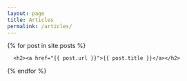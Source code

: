 ```yaml
---
layout: page
title: Articles
permalink: /articles/
---
```


<div class="article">
{% for post in site.posts %}
  
      <h2><a href="{{ post.url }}">{{ post.title }}</a></h2>
   
  {% endfor %}
</div>